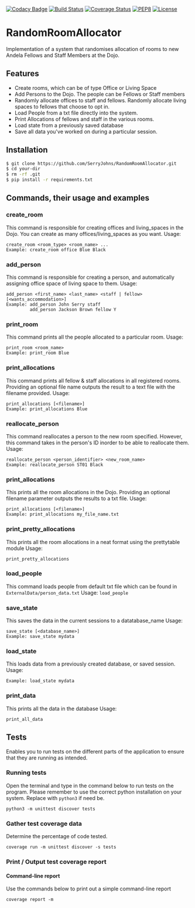 [![Codacy Badge](https://api.codacy.com/project/badge/Grade/07b7e9960d3e4a7ca2bb50cd8106883d)](https://www.codacy.com/app/SerryJohns/RandomRoomAllocator?utm_source=github.com&utm_medium=referral&utm_content=SerryJohns/RandomRoomAllocator&utm_campaign=badger)
[![Build Status](https://travis-ci.org/SerryJohns/RandomRoomAllocator.svg?branch=master)](https://travis-ci.org/SerryJohns/RandomRoomAllocator)
[![Coverage Status](https://coveralls.io/repos/github/SerryJohns/RandomRoomAllocator/badge.svg?branch=master)](https://coveralls.io/github/SerryJohns/RandomRoomAllocator?branch=master)
[![PEP8](https://img.shields.io/badge/code%20style-pep8-orange.svg)](https://www.python.org/dev/peps/pep-0008/)
[![License](https://img.shields.io/badge/License-Apache%202.0-blue.svg)](https://opensource.org/licenses/Apache-2.0)

# RandomRoomAllocator
Implementation of a system that randomises allocation of rooms to new Andela Fellows and Staff Members at the Dojo.

## Features
* Create rooms, which can be of type Office or Living Space
* Add Persons to the Dojo. The people can be Fellows or Staff members
* Randomly allocate offices to staff and fellows. Randomly allocate living spaces to fellows that choose to opt in.
* Load People from a txt file directly into the system.
* Print Allocations of fellows and staff in the various rooms.
* Load state from a previously saved database
* Save all data you've worked on during a particular session.

## Installation
```sh
$ git clone https://github.com/SerryJohns/RandomRoomAllocator.git
$ cd your-dir
$ rm -rf .git
$ pip install -r requirements.txt
``` 
## Commands, their usage and examples

### create_room
This command is responsible for creating offices and living_spaces in the Dojo. You can create as many offices/living_spaces as you want.
Usage: 
```
create_room <room_type> <room_name> ...
Example: create_room office Blue Black
```
### add_person
This command is responsible for creating a person, and automatically assigning office space of living space to them.
Usage: 
```
add_person <first_name> <last_name> <staff | fellow> [<wants_accommodation>]
Example: add_person John Serry staff
         add_person Jackson Brown fellow Y
```

### print_room
This command prints all the people allocated to a particular room.
Usage: 
```
print_room <room_name>
Example: print_room Blue
```

### print_allocations
This command prints all fellow & staff allocations in all registered rooms. Providing an optional file name outputs the result to a text file with the filename provided.
Usage: 
```
print_allocations [<filename>]
Example: print_allocations Blue
```

### reallocate_person
This command reallocates a person to the new room specified. However, this command takes in the person's ID inorder to be able to reallocate them.
Usage: 
```
reallocate_person <person_identifier> <new_room_name>
Example: reallocate_person ST01 Black
```

### print_allocations
This prints all the room allocations in the Dojo. Providing an optional filename parameter outputs the results to a txt file.
Usage: 
```
print_allocations [<filename>]
Example: print_allocations my_file_name.txt
```

### print_pretty_allocations
This prints all the room allocations in a neat format using the prettytable module
Usage: 
```
print_pretty_allocations
```

### load_people
This command loads people from default txt file which can be found in ``` ExternalData/person_data.txt ```
Usage: 
``` load_people ```

### save_state
This saves the data in the current sessions to a datatabase_name
Usage: 
```
save_state [<database_name>]
Example: save_state mydata
```

### load_state
This loads data from a previously created database, or saved session.
Usage: 
``` load_state <sqlite_database>
Example: load_state mydata
```
### print_data
This prints all the data in the database
Usage: 
```
print_all_data
```
## Tests

Enables you to run tests on the different parts of the application to ensure that they are running as intended.

### Running tests
Open the terminal and type in the command below to run tests on the program.
Please remember to use the correct python installation on your system. Replace with ```python3``` if need be.
```
python3 -m unittest discover tests
```

### Gather test coverage data
Determine the percentage of code tested.

```
coverage run -m unittest discover -s tests
```
### Print / Output test coverage report

#### Command-line report
Use the commands below to print out a simple command-line report

```
coverage report -m
```

